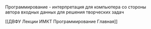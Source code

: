 Программирование - интерпретация для компьютера со стороны автора входных данных для решения творческих задач


[[ДВФУ Лекции ИМКТ Программирование Главная]]
